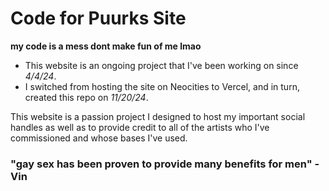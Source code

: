 # Code for Puurks Site
**my code is a mess dont make fun of me lmao**

* This website is an ongoing project that I've been working on since _4/4/24_.
* I switched from hosting the site on Neocities to Vercel, and in turn, created this repo on _11/20/24_.

This website is a passion project I designed to host my important social handles as well as to provide credit to all of the artists who I've commissioned and whose bases I've used.

### "gay sex has been proven to provide many benefits for men" -Vin 
